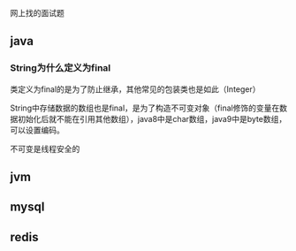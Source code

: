 网上找的面试题

## java

### String为什么定义为final

类定义为final的是为了防止继承，其他常见的包装类也是如此（Integer）

String中存储数据的数组也是final，是为了构造不可变对象（final修饰的变量在数据初始化后就不能在引用其他数组），java8中是char数组，java9中是byte数组，可以设置编码。

不可变是线程安全的

## jvm

## mysql

## redis